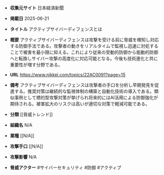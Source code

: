 - **収集元サイト**
日本経済新聞

- **掲載日**
2025-06-21

- **タイトル**
アクティブサイバーディフェンスとは

- **概要**
アクティブサイバーディフェンスは攻撃を受ける前に脅威を検知し対応する防御手法である。攻撃者の動きをリアルタイムで監視し迅速に対処することで被害を最小限に抑える。これにより従来の受動的防御から能動的防御へと転換しサイバー攻撃の高度化に対応可能となる。今後も技術進化と共に重要性が増す分野である。

- **URL**
https://www.nikkei.com/topics/22AC0091?page=15

- **備考**
アクティブサイバーディフェンスは攻撃者の手口を分析し早期発見を促進する。推奨対策は継続的な監視体制の構築と自動化技術の導入である。類似事例として標的型攻撃対策が挙げられ将来的にはAI活用による防御強化が期待される。被害拡大のリスクは高いが適切な対策で軽減可能である。

- **分類**
[[脅威トレンド]]

- **組織名**
N/A

- **業種**
[[N/A]]

- **攻撃手口**
[[N/A]]

- **攻撃影響**
N/A

- **脅威アクター**
#サイバーセキュリティ #防御 #アクティブ
